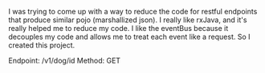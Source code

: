 I was trying to come up with a way to  reduce the code for restful endpoints that produce similar pojo (marshallized json).
I really like rxJava, and it's really helped me to reduce my code.  I like the eventBus because it decouples my code and allows me to treat each event like a request. So I created this project.

Endpoint: /v1/dog/id Method: GET

